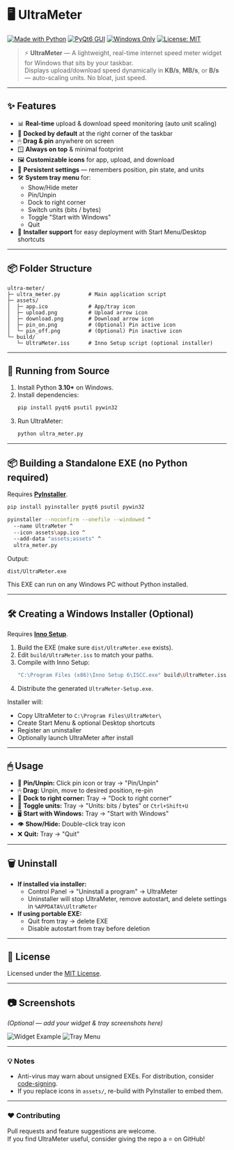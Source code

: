 # 🖥️ UltraMeter

[![Made with Python](https://img.shields.io/badge/Made%20with-Python-3776AB?style=for-the-badge&logo=python&logoColor=white)](https://www.python.org/)
[![PyQt6 GUI](https://img.shields.io/badge/GUI-PyQt6-41CD52?style=for-the-badge&logo=qt&logoColor=white)](https://www.riverbankcomputing.com/software/pyqt/intro)
[![Windows Only](https://img.shields.io/badge/OS-Windows-0078D6?style=for-the-badge&logo=windows&logoColor=white)](https://www.microsoft.com/windows)
[![License: MIT](https://img.shields.io/badge/License-MIT-green.svg?style=for-the-badge)](LICENSE)

> ⚡ **UltraMeter** — A lightweight, real-time internet speed meter widget for Windows that sits by your taskbar.  
> Displays upload/download speed dynamically in **KB/s**, **MB/s**, or **B/s** — auto-scaling units. No bloat, just speed.

---

## ✨ Features

- 📊 **Real-time** upload & download speed monitoring (auto unit scaling)
- 📍 **Docked by default** at the right corner of the taskbar
- 🖱 **Drag & pin** anywhere on screen
- 🪟 **Always on top** & minimal footprint
- 🖼 **Customizable icons** for app, upload, and download
- 📂 **Persistent settings** — remembers position, pin state, and units
- 🛠 **System tray menu** for:
  - Show/Hide meter
  - Pin/Unpin
  - Dock to right corner
  - Switch units (bits / bytes)
  - Toggle "Start with Windows"
  - Quit
- 💾 **Installer support** for easy deployment with Start Menu/Desktop shortcuts

---

## 📦 Folder Structure

```
ultra-meter/
├─ ultra_meter.py         # Main application script
├─ assets/
│  ├─ app.ico             # App/tray icon
│  ├─ upload.png          # Upload arrow icon
│  ├─ download.png        # Download arrow icon
│  ├─ pin_on.png          # (Optional) Pin active icon
│  └─ pin_off.png         # (Optional) Pin inactive icon
└─ build/
   └─ UltraMeter.iss      # Inno Setup script (optional installer)
```

---

## 🚀 Running from Source

1. Install Python **3.10+** on Windows.
2. Install dependencies:
   ```bash
   pip install pyqt6 psutil pywin32
   ```
3. Run UltraMeter:
   ```bash
   python ultra_meter.py
   ```

---

## 📦 Building a Standalone EXE (no Python required)

Requires **[PyInstaller](https://pyinstaller.org/)**.

```bash
pip install pyinstaller pyqt6 psutil pywin32

pyinstaller --noconfirm --onefile --windowed ^
  --name UltraMeter ^
  --icon assets\app.ico ^
  --add-data "assets;assets" ^
  ultra_meter.py
```

Output:
```
dist/UltraMeter.exe
```
This EXE can run on any Windows PC without Python installed.

---

## 🛠 Creating a Windows Installer (Optional)

Requires **[Inno Setup](https://jrsoftware.org/isinfo.php)**.

1. Build the EXE (make sure `dist/UltraMeter.exe` exists).
2. Edit `build/UltraMeter.iss` to match your paths.
3. Compile with Inno Setup:
   ```bash
   "C:\Program Files (x86)\Inno Setup 6\ISCC.exe" build\UltraMeter.iss
   ```
4. Distribute the generated `UltraMeter-Setup.exe`.

Installer will:
- Copy UltraMeter to `C:\Program Files\UltraMeter\`
- Create Start Menu & optional Desktop shortcuts
- Register an uninstaller
- Optionally launch UltraMeter after install

---

## 🖱 Usage

- 📌 **Pin/Unpin:** Click pin icon or tray → "Pin/Unpin"
- 🖱 **Drag:** Unpin, move to desired position, re-pin
- 📍 **Dock to right corner:** Tray → "Dock to right corner"
- 📏 **Toggle units:** Tray → "Units: bits / bytes" or `Ctrl+Shift+U`
- 🖥 **Start with Windows:** Tray → "Start with Windows"
- 👁 **Show/Hide:** Double-click tray icon
- ❌ **Quit:** Tray → "Quit"

---

## 🗑 Uninstall

- **If installed via installer:**
  - Control Panel → "Uninstall a program" → UltraMeter
  - Uninstaller will stop UltraMeter, remove autostart, and delete settings in `%APPDATA%\UltraMeter`
- **If using portable EXE:**
  - Quit from tray → delete EXE
  - Disable autostart from tray before deletion

---

## 📄 License

Licensed under the [MIT License](LICENSE).

---

## 📷 Screenshots

*(Optional — add your widget & tray screenshots here)*

![Widget Example](docs/widget-example.png)
![Tray Menu](docs/tray-menu.png)

---

### 💡 Notes

- Anti-virus may warn about unsigned EXEs. For distribution, consider [code-signing](https://learn.microsoft.com/en-us/windows/win32/seccrypto/code-signing).
- If you replace icons in `assets/`, re-build with PyInstaller to embed them.

---

### ❤️ Contributing

Pull requests and feature suggestions are welcome.  
If you find UltraMeter useful, consider giving the repo a ⭐ on GitHub!
